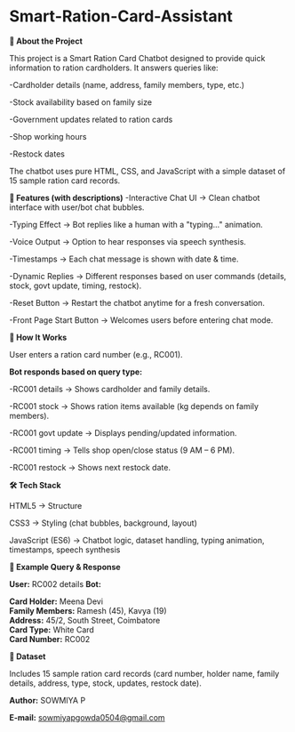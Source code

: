 # Smart-Ration-Card-Assistant
**📌 About the Project**

This project is a Smart Ration Card Chatbot designed to provide quick information to ration cardholders.
It answers queries like:

-Cardholder details (name, address, family members, type, etc.)

-Stock availability based on family size

-Government updates related to ration cards

-Shop working hours

-Restock dates

The chatbot uses pure HTML, CSS, and JavaScript with a simple dataset of 15 sample ration card records.

**🎯 Features (with descriptions)**
-Interactive Chat UI → Clean chatbot interface with user/bot chat bubbles.

-Typing Effect → Bot replies like a human with a "typing..." animation.

-Voice Output → Option to hear responses via speech synthesis.

-Timestamps → Each chat message is shown with date & time.

-Dynamic Replies → Different responses based on user commands (details, stock, govt update, timing, restock).

-Reset Button → Restart the chatbot anytime for a fresh conversation.

-Front Page Start Button → Welcomes users before entering chat mode.

**🚀 How It Works**

User enters a ration card number (e.g., RC001).

**Bot responds based on query type:**

-RC001 details → Shows cardholder and family details.

-RC001 stock → Shows ration items available (kg depends on family members).

-RC001 govt update → Displays pending/updated information.

-RC001 timing → Tells shop open/close status (9 AM – 6 PM).

-RC001 restock → Shows next restock date.

**🛠️ Tech Stack**

HTML5 → Structure

CSS3 → Styling (chat bubbles, background, layout)

JavaScript (ES6) → Chatbot logic, dataset handling, typing animation, timestamps, speech synthesis

**🌟 Example Query & Response**

**User:** RC002 details
**Bot:**

**Card Holder:** Meena Devi  
**Family Members:** Ramesh (45), Kavya (19)  
**Address:** 45/2, South Street, Coimbatore  
**Card Type:** White Card  
**Card Number:** RC002

**📂 Dataset**

Includes 15 sample ration card records (card number, holder name, family details, address, type, stock, updates, restock date).

**Author:** SOWMIYA P

**E-mail:** sowmiyapgowda0504@gmail.com
